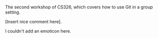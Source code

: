 

The second workshop of CS326, which covers how to use Git in a group setting.

[Insert nice comment here].


I couldn't add an emoticon here.
